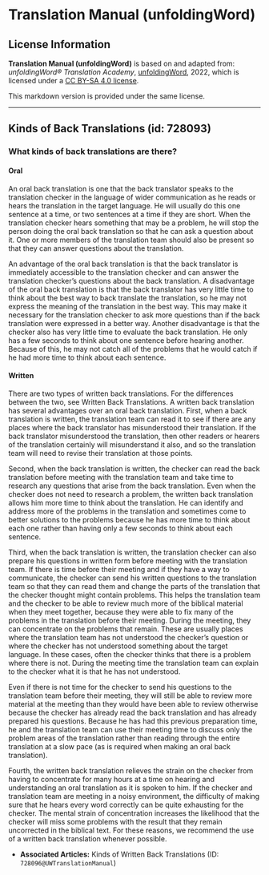 # Translation Manual (unfoldingWord)

## License Information

**Translation Manual (unfoldingWord)** is based on and adapted from: _unfoldingWord® Translation Academy_, [unfoldingWord](https://unfoldingword.org/utw), 2022, which is licensed under a [CC BY-SA 4.0 license](https://creativecommons.org/licenses/by-sa/4.0/legalcode.en).

This markdown version is provided under the same license.



--------------------------------

## Kinds of Back Translations (id: 728093)

### What kinds of back translations are there?

#### Oral

An oral back translation is one that the back translator speaks to the translation checker in the language of wider communication as he reads or hears the translation in the target language. He will usually do this one sentence at a time, or two sentences at a time if they are short. When the translation checker hears something that may be a problem, he will stop the person doing the oral back translation so that he can ask a question about it. One or more members of the translation team should also be present so that they can answer questions about the translation.

An advantage of the oral back translation is that the back translator is immediately accessible to the translation checker and can answer the translation checker’s questions about the back translation. A disadvantage of the oral back translation is that the back translator has very little time to think about the best way to back translate the translation, so he may not express the meaning of the translation in the best way. This may make it necessary for the translation checker to ask more questions than if the back translation were expressed in a better way. Another disadvantage is that the checker also has very little time to evaluate the back translation. He only has a few seconds to think about one sentence before hearing another. Because of this, he may not catch all of the problems that he would catch if he had more time to think about each sentence.

#### Written

There are two types of written back translations. For the differences between the two, see Written Back Translations. A written back translation has several advantages over an oral back translation. First, when a back translation is written, the translation team can read it to see if there are any places where the back translator has misunderstood their translation. If the back translator misunderstood the translation, then other readers or hearers of the translation certainly will misunderstand it also, and so the translation team will need to revise their translation at those points.

Second, when the back translation is written, the checker can read the back translation before meeting with the translation team and take time to research any questions that arise from the back translation. Even when the checker does not need to research a problem, the written back translation allows him more time to think about the translation. He can identify and address more of the problems in the translation and sometimes come to better solutions to the problems because he has more time to think about each one rather than having only a few seconds to think about each sentence.

Third, when the back translation is written, the translation checker can also prepare his questions in written form before meeting with the translation team. If there is time before their meeting and if they have a way to communicate, the checker can send his written questions to the translation team so that they can read them and change the parts of the translation that the checker thought might contain problems. This helps the translation team and the checker to be able to review much more of the biblical material when they meet together, because they were able to fix many of the problems in the translation before their meeting. During the meeting, they can concentrate on the problems that remain. These are usually places where the translation team has not understood the checker’s question or where the checker has not understood something about the target language. In these cases, often the checker thinks that there is a problem where there is not. During the meeting time the translation team can explain to the checker what it is that he has not understood.

Even if there is not time for the checker to send his questions to the translation team before their meeting, they will still be able to review more material at the meeting than they would have been able to review otherwise because the checker has already read the back translation and has already prepared his questions. Because he has had this previous preparation time, he and the translation team can use their meeting time to discuss only the problem areas of the translation rather than reading through the entire translation at a slow pace (as is required when making an oral back translation).

Fourth, the written back translation relieves the strain on the checker from having to concentrate for many hours at a time on hearing and understanding an oral translation as it is spoken to him. If the checker and translation team are meeting in a noisy environment, the difficulty of making sure that he hears every word correctly can be quite exhausting for the checker. The mental strain of concentration increases the likelihood that the checker will miss some problems with the result that they remain uncorrected in the biblical text. For these reasons, we recommend the use of a written back translation whenever possible.

* **Associated Articles:** Kinds of Written Back Translations (ID: `728096@UWTranslationManual`)

